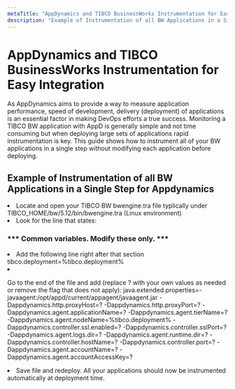 ```yaml
---
metaTitle: "AppDynamics and TIBCO BusinessWorks Instrumentation for Easy Integration"
description: "Example of Instrumentation of all BW Applications in a Single Step for Appdynamics"
---
```


# AppDynamics and TIBCO BusinessWorks Instrumentation for Easy Integration


As AppDynamics aims to provide a way to measure application performance, speed of development, delivery (deployment) of applications is an essential factor in making DevOps efforts a true success.
Monitoring a TIBCO BW application with AppD is generally simple and not time consuming but when deploying large sets of applications rapid instrumentation is key.
This guide shows how to instrument all of your BW applications in a single step without modifying each application before deploying.



## Example of Instrumentation of all BW Applications in a Single Step for Appdynamics


<li>
Locate and open your TIBCO BW bwengine.tra file typlically under TIBCO_HOME/bw/5.12/bin/bwengine.tra  (Linux environment)
</li>
<li>
Look for the line that states:
</li>

### *** Common variables. Modify these only. ***

<li>Add the following line right after that section
tibco.deployment=%tibco.deployment%</li>

<li>
<p>Go to the end of the file and add (replace ? with your own values as needed or remove the flag that does not apply):
java.extended.properties=-javaagent:/opt/appd/current/appagent/javaagent.jar -Dappdynamics.http.proxyHost=? -Dappdynamics.http.proxyPort=? -Dappdynamics.agent.applicationName=? -Dappdynamics.agent.tierName=? -Dappdynamics.agent.nodeName=%tibco.deployment% -Dappdynamics.controller.ssl.enabled=? -Dappdynamics.controller.sslPort=? -Dappdynamics.agent.logs.dir=? -Dappdynamics.agent.runtime.dir=? -Dappdynamics.controller.hostName=? -Dappdynamics.controller.port=? -Dappdynamics.agent.accountName=? -Dappdynamics.agent.accountAccessKey=?</p>
</li>
<li>
Save file and redeploy. All your applications should now be instrumented automatically at deployment time.
</li>

